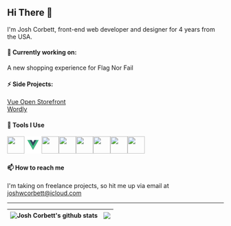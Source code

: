 ## Hi There 👋

I'm Josh Corbett, front-end web developer and designer for 4 years from the USA.

#### 🔭 Currently working on:
A new shopping experience for Flag Nor Fail

#### ⚡ Side Projects:
[Vue Open Storefront](https://github.com/joshwcorbett/vue-open-storefront)<br>
[Wordly](https://wordly.joshcorbett.com)

#### 🔨 Tools I Use
<div style="display:flex;flex-direction:row;flex-wrap:wrap">
  <a href="https://www.typescriptlang.org/"><img width="40px" height="40px" src="https://upload.wikimedia.org/wikipedia/commons/thumb/4/4c/Typescript_logo_2020.svg/1024px-Typescript_logo_2020.svg.png?20210506173343" /></a>
  <a href="https://vuejs.org"><img width="40px" height="40px" src="https://github.com/vuejs/art/blob/master/logo.png?raw=true" /></a>
  <a href="https://nuxt.com"><img width="40px" height="40px" src="https://nuxtjs.org/design-kit/colored-logo.png" /></a>
  <a href="https://graphql.org"><img width="40px" height="40px" src="https://graphql.org/img/logo.svg" /></a>
  <a href="https://postcss.org"><img width="40px" height="40px" src="https://postcss.org/assets/postcss.83d93145.svg" /></a>
  <a href="https://tailwindcss.com"><img width="40px" height="40px" src="https://tailwindcss.com/_next/static/media/tailwindcss-mark.79614a5f61617ba49a0891494521226b.svg" /></a>
  <a href="https://figma.com"><img width="40px" height="40px" src="https://cdn.sanity.io/images/599r6htc/localized/46a76c802176eb17b04e12108de7e7e0f3736dc6-1024x1024.png?w=670&h=670&q=75&fit=max&auto=format" /></a>
  <a href="https://git-scm.com/"><img width="40px" height="40px" src="https://git-scm.com/images/logos/downloads/Git-Icon-1788C.png" /></a>
</div>

#### 📫 How to reach me
I'm taking on freelance projects, so hit me up via email at [joshwcorbett@icloud.com](mailto:joshwcorbett@icloud.com)

---

| <img align="center" src="https://github-readme-stats.vercel.app/api?username=joshwcorbett&show_icons=true&include_all_commits=true&hide_border=true&bg_color=1F2937&text_color=EAF0F6&title_color=3B82F5&icon_color=3B82F5" alt="Josh Corbett's github stats" /> | <img align="center" src="https://github-readme-stats.vercel.app/api/top-langs/?username=joshwcorbett&hide_border=true&bg_color=1F2937&text_color=EAF0F6&title_color=3B82F5&icon_color=3B82F5&layout=compact" /> |
| ------------- | ------------- |

